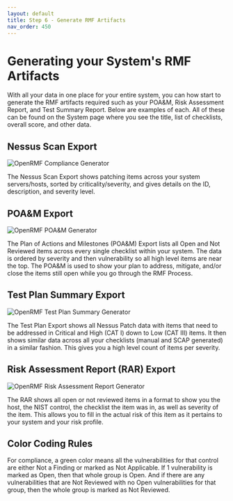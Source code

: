 ```yaml
---
layout: default
title: Step 6 - Generate RMF Artifacts
nav_order: 450
---
```


# Generating your System's RMF Artifacts

With all your data in one place for your entire system, you can how start to generate the RMF artifacts required such as your POA&amp;M, Risk Assessment Report, and Test Summary Report. Below are examples of each. All of these can be found on the System 
page where you see the title, list of checklists, overall score, and other data. 

## Nessus Scan Export

![OpenRMF Compliance Generator](/assets/nessus-export-xlsx.png)

The Nessus Scan Export shows patching items across your system servers/hosts, sorted by criticality/severity, and gives details on the ID, description, and severity level.

## POA&amp;M Export

![OpenRMF POA&M Generator](/assets/poam-export.png)

The Plan of Actions and Milestones (POA&amp;M) Export lists all Open and Not Reviewed items across every single checklist within your system. The data is ordered by severity and then vulnerability so all high level items are near the top. The POA&amp;M is used to show your plan to address, mitigate, and/or close the items still open while you go through the RMF Process.

## Test Plan Summary Export

![OpenRMF Test Plan Summary Generator](/assets/test-plan-summary-export.png)

The Test Plan Export shows all Nessus Patch data with items that need to be addressed in Critical and High (CAT I) down to Low (CAT III) items. It then shows similar data across all your checklists (manual and SCAP generated) in a similar fashion. This gives you a high level count of items per severity.  

## Risk Assessment Report (RAR) Export

![OpenRMF Risk Assessment Report Generator](/assets/rar-export.png)

The RAR  shows all open or not reviewed items in a format to show you the host, the NIST control, the checklist the item was in, as well as severity of the item. This allows you to fill in the actual risk of this item as it pertains to your system and your risk profile. 


## Color Coding Rules

For compliance, a green color means all the vulnerabilities for that control are either Not a Finding or marked as Not Applicable. If 1 vulnerability is marked as Open, then that whole group is Open. And if there are any vulnerabilities that are Not Reviewed with no Open vulnerabilities for that group, then the whole group is marked as Not Reviewed.